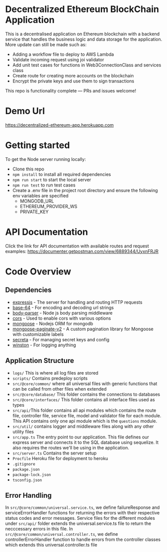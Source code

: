 # Decentralized Ethereum BlockChain Application
This is a decentralised application on Ethereum blockchain with a backend service that handles the business logic and data storage for the application.
More update can still be made such as:
- Adding a workflow file to deploy to AWS Lambda
- Validate incoming request using joi validator
- Add unit test cases for functions in Web3ConnectionClass and services class
- Create route for creating more accounts on the blockchain
- Encrypt the private keys and use them to sign transactions


This repo is functionality complete — PRs and issues welcome!

# Demo Url
https://decentralized-ethereum-app.herokuapp.com

# Getting started

To get the Node server running locally:

- Clone this repo
- `npm install` to install all required dependencies
- `npm run start` to start the local server
- `npm run test` to run test cases
- Create a .env file in the project root directory and ensure the following env variables are specified
  - MONGODB_URL
  - ETHEREUM_PROVIDER_WS
  - PRIVATE_KEY

# API Documentation
Click the link for API documentation with available routes and request examples: [https://documenter.getpostman.com/view/6889344/UyxnFRJR
](https://documenter.getpostman.com/view/6889344/2s93RWPB9z)
# Code Overview

## Dependencies

- [expressjs](https://github.com/expressjs/express) - The server for handling and routing HTTP requests
- [base-64](github.com/mathiasbynens/base64) - For encoding and decoding url strings
- [body-parser](github.com/expressjs/body-parser) - Node js body parsing middleware
- [cors](github.com/expressjs/cors) - Used to enable cors with various options
- [mongoose](https://www.npmjs.com/package/mongoose) - Nodejs ORM for mongodb
- [mongoose-paginate-v2](https://www.npmjs.com/package/mongoose-paginate-v2) - A custom pagination library for Mongoose with customizable labels
- [secreta](https://www.npmjs.com/package/secreta) - For managing secret keys and config
- [winston](github.com/winstonjs/winston) - For logging anything

## Application Structure
- `logs/` This is where all log files are stored
- `scripts/` Contains predeploy scripts
- `src/@core/common/` where all universal files with generic functions that can be called from other files when extended
- `src/@core/database/` This folder contains the connections to databases
- `src/@core/interfaces/` This folder contains all interface files used as types
- `src/api/`This folder contains all api modules which contains the route file, controller file, service file, model and validator file for each module. This API contains only one api module which is the `questions` module.
- `src/util/` contains logger and middleware files along with any other utility files
- `src/app.ts` The entry point to our application. This file defines our express server and connects it to the SQL database using sequelize. It also requires the routes we'll be using in the application.
- `src/server.ts` Contains the server setup
- `Procfile` Heroku file for deployment to heroku
- `.gitignore`
- `package.json`
- `package-lock.json`
- `tsconfig.json`

## Error Handling

In `src/@core/common/universal.service.ts`, we define failureResponse and serviceErrorHandler functions for returning the errors with their respective status codes and error messages. Service files for the different modules under `src/api/` folder extends the universal.service.ts file to return the necccessary errors in this file.
In `src/@core/common/universal.controller.ts`, we define controllerErrorHandler function to handle errors from the controller classes which extends this universal.controller.ts file


<br />
